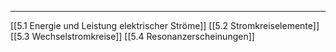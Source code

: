 ***

[[5.1 Energie und Leistung elektrischer Ströme]]
[[5.2 Stromkreiselemente]]
[[5.3 Wechselstromkreise]]
[[5.4 Resonanzerscheinungen]]

